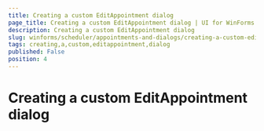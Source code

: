 ```yaml
---
title: Creating a custom EditAppointment dialog
page_title: Creating a custom EditAppointment dialog | UI for WinForms Documentation
description: Creating a custom EditAppointment dialog
slug: winforms/scheduler/appointments-and-dialogs/creating-a-custom-editappointment-dialog
tags: creating,a,custom,editappointment,dialog
published: False
position: 4
---
```


# Creating a custom EditAppointment dialog



